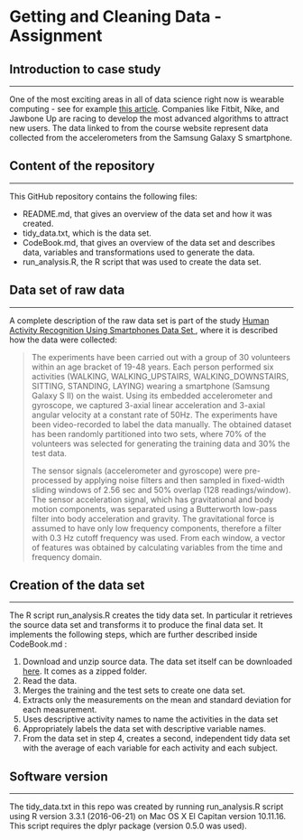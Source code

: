 # Getting and Cleaning Data - Assignment #

## Introduction to case study ##
 - - -
One of the most exciting areas in all of data science right now is wearable computing - see for example [this article](http://www.insideactivitytracking.com/data-science-activity-tracking-and-the-battle-for-the-worlds-top-sports-brand/). Companies like Fitbit, Nike, and Jawbone Up are racing to develop the most advanced algorithms to attract new users. The data linked to from the course website represent data collected from the accelerometers from the Samsung Galaxy S smartphone.

## Content of the repository ##
 - - -
This GitHub repository contains the following files:

*   README.md, that gives an overview of the data set and how it was created.
*   tidy_data.txt, which is the data set.
*   CodeBook.md, that gives an overview of the data set and describes data, variables and transformations used to generate the data.
*   run_analysis.R, the R script that was used to create the data set.

## Data set of raw data ##
   - - -
A complete description of the raw data set is part of the study [Human Activity Recognition Using Smartphones Data Set ](http://archive.ics.uci.edu/ml/datasets/Human+Activity+Recognition+Using+Smartphones), where it is described how the data were collected:
>The experiments have been carried out with a group of 30 volunteers within an age bracket of 19-48 years. Each person performed six activities (WALKING, WALKING_UPSTAIRS, WALKING_DOWNSTAIRS, SITTING, STANDING, LAYING) wearing a smartphone (Samsung Galaxy S II) on the waist. Using its embedded accelerometer and gyroscope, we captured 3-axial linear acceleration and 3-axial angular velocity at a constant rate of 50Hz. The experiments have been video-recorded to label the data manually. The obtained dataset has been randomly partitioned into two sets, where 70% of the volunteers was selected for generating the training data and 30% the test data. 
>
>The sensor signals (accelerometer and gyroscope) were pre-processed by applying noise filters and then sampled in fixed-width sliding windows of 2.56 sec and 50% overlap (128 readings/window). The sensor acceleration signal, which has gravitational and body motion components, was separated using a Butterworth low-pass filter into body acceleration and gravity. The gravitational force is assumed to have only low frequency components, therefore a filter with 0.3 Hz cutoff frequency was used. From each window, a vector of features was obtained by calculating variables from the time and frequency domain.

## Creation of the data set ##
   - - -
The R script   run_analysis.R   creates the tidy data set. In particular it retrieves the source data set and transforms it to produce the final data set. It implements the following steps, which are further described inside   CodeBook.md  :

1. Download and unzip source data. The data set itself can be downloaded [here](https://d396qusza40orc.cloudfront.net/getdata%2Fprojectfiles%2FUCI%20HAR%20Dataset.zip). It comes as a zipped folder.
2. Read the data.
3. Merges the training and the test sets to create one data set.
4. Extracts only the measurements on the mean and standard deviation for each measurement.
5. Uses descriptive activity names to name the activities in the data set
6. Appropriately labels the data set with descriptive variable names.
7. From the data set in step 4, creates a second, independent tidy data set with the average of each variable for each activity and each subject.


## Software version ##
 - - -
The   tidy_data.txt   in this repo was created by running   run_analysis.R   script using R version 3.3.1 (2016-06-21) on Mac OS X El Capitan version 10.11.16.
This script requires the dplyr package (version 0.5.0 was used).